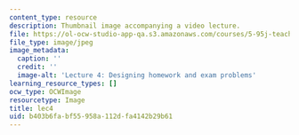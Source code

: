 ```yaml
---
content_type: resource
description: Thumbnail image accompanying a video lecture.
file: https://ol-ocw-studio-app-qa.s3.amazonaws.com/courses/5-95j-teaching-college-level-science-and-engineering-spring-2009/b403b6fabf55958a112dfa4142b29b61_lec4.jpg
file_type: image/jpeg
image_metadata:
  caption: ''
  credit: ''
  image-alt: 'Lecture 4: Designing homework and exam problems'
learning_resource_types: []
ocw_type: OCWImage
resourcetype: Image
title: lec4
uid: b403b6fa-bf55-958a-112d-fa4142b29b61
---
```

